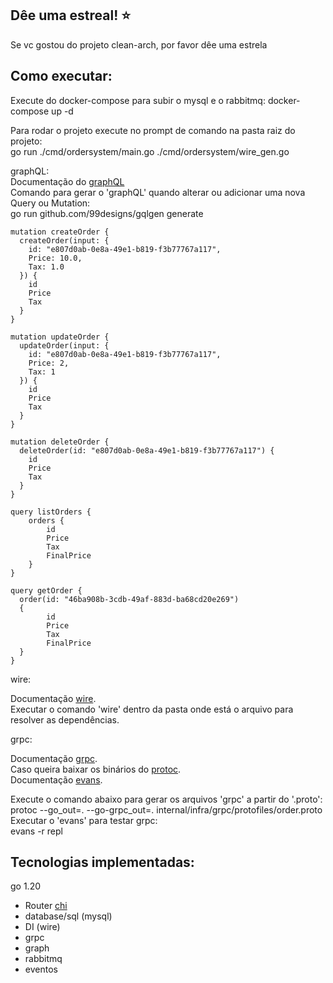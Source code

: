 ## Dêe uma estreal! :star:
Se vc gostou do projeto clean-arch, por favor dêe uma estrela

## Como executar:
Execute do docker-compose para subir o mysql e o rabbitmq:
docker-compose up -d

Para rodar o projeto execute no prompt de comando na pasta raiz do projeto:  
go run ./cmd/ordersystem/main.go ./cmd/ordersystem/wire_gen.go

graphQL:  
Documentação do [graphQL](https://gqlgen.com/)  
Comando para gerar o 'graphQL' quando alterar ou adicionar uma nova Query ou Mutation:  
go run github.com/99designs/gqlgen generate

```
mutation createOrder {  
  createOrder(input: {  
	id: "e807d0ab-0e8a-49e1-b819-f3b77767a117",  
	Price: 10.0,  
	Tax: 1.0  
  }) {  
    id  
	Price  
	Tax  
  }  
}

mutation updateOrder {
  updateOrder(input: {
	id: "e807d0ab-0e8a-49e1-b819-f3b77767a117",
	Price: 2,
	Tax: 1
  }) {
    id
	Price
	Tax
  }
}

mutation deleteOrder {
  deleteOrder(id: "e807d0ab-0e8a-49e1-b819-f3b77767a117") {
    id
	Price
	Tax
  }
}

query listOrders {
	orders {
		id
		Price
		Tax
		FinalPrice
	}
}

query getOrder {
  order(id: "46ba908b-3cdb-49af-883d-ba68cd20e269")
  {
		id
		Price
		Tax
		FinalPrice
  }
}
```

wire:

Documentação [wire](https://github.com/google/wire).  
Executar o comando 'wire' dentro da pasta onde está o arquivo para resolver as dependências.  

grpc:

Documentação [grpc](https://grpc.io/docs/languages/go/quickstart/).  
Caso queira baixar os binários do [protoc](https://github.com/protocolbuffers/protobuf/releases).  
Documentação [evans](https://github.com/ktr0731/evans).  

Execute o comando abaixo para gerar os arquivos 'grpc' a partir do '.proto':  
protoc --go_out=. --go-grpc_out=. internal/infra/grpc/protofiles/order.proto  
Executar o 'evans' para testar grpc:  
evans -r repl

## Tecnologias implementadas:

go 1.20
 - Router [chi](https://github.com/go-chi/chi)
 - database/sql (mysql)
 - DI (wire)
 - grpc
 - graph
 - rabbitmq
 - eventos
 